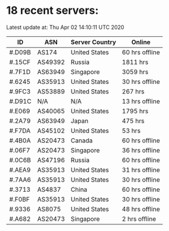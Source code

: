 # 18 recent servers:

Latest update at: Thu Apr 02 14:10:11 UTC 2020

| ID | ASN | Server Country | Online |
| -- | --- | -------------- | ------ |
| #.D09B | AS174 | United States | 60 hrs offline |
| #.15CF | AS49392 | Russia | 1811 hrs |
| #.7F1D | AS63949 | Singapore | 3059 hrs |
| #.6245 | AS35913 | United States | 30 hrs offline |
| #.9FC3 | AS53889 | United States | 267 hrs |
| #.D91C | N/A | N/A | 13 hrs offline |
| #.E069 | AS40065 | United States | 1795 hrs |
| #.2A79 | AS63949 | Japan | 475 hrs |
| #.F7DA | AS45102 | United States | 53 hrs |
| #.4B0A | AS20473 | Canada | 60 hrs offline |
| #.06F7 | AS20473 | Singapore | 36 hrs offline |
| #.0C6B | AS47196 | Russia | 60 hrs offline |
| #.AEA9 | AS35913 | United States | 31 hrs offline |
| #.7AA6 | AS35913 | United States | 30 hrs offline |
| #.3713 | AS4837 | China | 60 hrs offline |
| #.F0BF | AS35913 | United States | 30 hrs offline |
| #.9336 | AS8075 | United States | 48 hrs offline |
| #.A682 | AS20473 | Singapore | 2 hrs offline |

